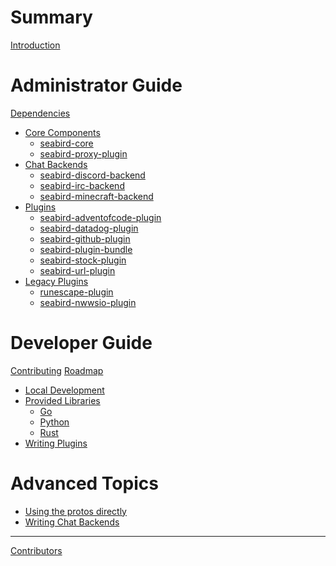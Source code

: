 # Summary

[Introduction](README.md)

# Administrator Guide

[Dependencies](admin/dependencies.md)

- [Core Components]()
  - [seabird-core](admin/seabird-core.md)
  - [seabird-proxy-plugin](admin/seabird-proxy-plugin.md)
- [Chat Backends]()
  - [seabird-discord-backend](admin/seabird-discord-backend.md)
  - [seabird-irc-backend](admin/seabird-irc-backend.md)
  - [seabird-minecraft-backend](admin/seabird-minecraft-backend.md)
- [Plugins]()
  - [seabird-adventofcode-plugin](admin/seabird-adventofcode-plugin.md)
  - [seabird-datadog-plugin]()
  - [seabird-github-plugin]()
  - [seabird-plugin-bundle]()
  - [seabird-stock-plugin]()
  - [seabird-url-plugin]()
- [Legacy Plugins]()
  - [runescape-plugin]()
  - [seabird-nwwsio-plugin]()

# Developer Guide

[Contributing]()
[Roadmap]()

- [Local Development]()
- [Provided Libraries]()
  - [Go]()
  - [Python]()
  - [Rust]()
- [Writing Plugins]()

# Advanced Topics

- [Using the protos directly]()
- [Writing Chat Backends]()

---

[Contributors](contributors.md)
